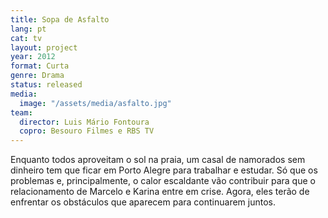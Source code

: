 ```yaml
---
title: Sopa de Asfalto
lang: pt
cat: tv
layout: project
year: 2012
format: Curta
genre: Drama
status: released
media:
  image: "/assets/media/asfalto.jpg"
team:
  director: Luis Mário Fontoura
  copro: Besouro Filmes e RBS TV
---
```


Enquanto todos aproveitam o sol na praia, um casal de namorados sem dinheiro tem que ficar em Porto Alegre para trabalhar e estudar. Só que os problemas e, principalmente, o calor escaldante vão contribuir para que o relacionamento de Marcelo e Karina entre em crise. Agora, eles terão de enfrentar os obstáculos que aparecem para continuarem juntos.

